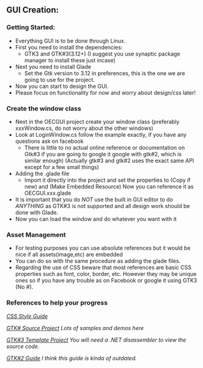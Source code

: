 GUI Creation:
------

### Getting Started:
- Everything GUI is to be done through Linux.
- First you need to install the dependencies:
  - GTK3 and GTK#3(3.12+) (I suggest you use synaptic package manager to install these just incase)
- Next you need to install Glade
  - Set the Gtk version to 3.12 in preferences, this is the one we are going to use for the project.
- Now you can start to design the GUI.
- Please focus on functionality for now and worry about design/css later!

### Create the window class
- Next in the OECGUI project create your window class (preferably xxxWindow.cs, do not worry about the other windows)
- Look at LoginWindow.cs follow the example exactly, if you have any questions ask on facebook
  - There is little to no actual online reference or documentation on Gtk#3 if you are going to google it google with gtk#2, which is similar enough) (Actually gtk#3 and gtk#2 uses the exact same API except for a few small things)
- Adding the .glade file
  - Import it directly into the project and set the properties to (Copy if new) and (Make Embedded Resource) Now you can reference it as OECGUI.xxx.glade
- It is important that you do *NOT* use the built in GUI editor to do *ANYTHING* as GTK#3 is not supported and all design work should be done with Glade.
- Now you can load the window and do whatever you want with it

### Asset Management
- For testing purposes you can use absolute references but it would be nice if all assets(image,etc) are embedded
- You can do so with the same procedure as adding the glade files.
- Regarding the use of CSS beware that most references are basic CSS properties such as font, color, border, etc. However they may be unique ones so if you have any trouble as on Facebook or google it using GTK3 (No #).

### References to help your progress
*[CSS Style Guide](https://thegnomejournal.wordpress.com/2011/03/15/styling-gtk-with-css/)*

*[GTK# Source Project](https://github.com/mono/gtk-sharp) Lots of samples and demos here*

*[GTK#3 Template Project](http://addins.monodevelop.com/Project/Index/97) You will need a .NET disassembler to view the source code.*

*[GTK#2 Guide](http://www.mono-project.com/docs/gui/gtksharp/beginners-guide/) I think this guide is kinda of outdated.*

